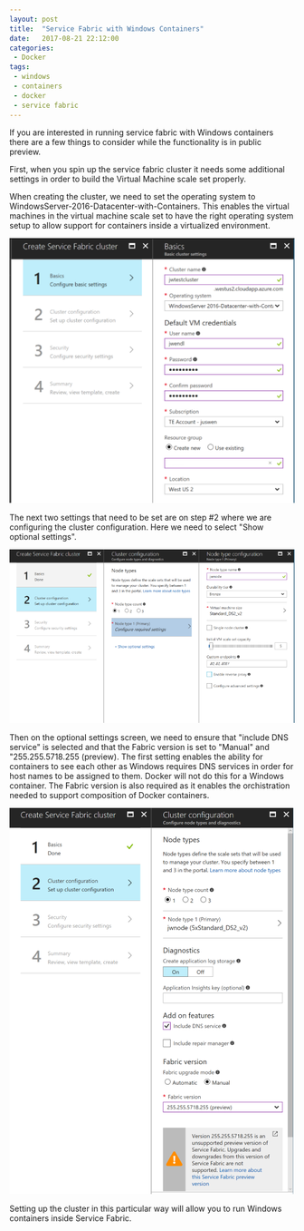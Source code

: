 ```yaml
---
layout: post
title:  "Service Fabric with Windows Containers"
date:   2017-08-21 22:12:00
categories:
 - Docker
tags:
 - windows
 - containers
 - docker
 - service fabric
---
```

If you are interested in running service fabric with Windows containers there are a few things to consider while the functionality is in public preview.

First, when you spin up the service fabric cluster it needs some additional settings in order to build the Virtual Machine scale set properly.

When creating the cluster, we need to set the operating system to WindowsServer-2016-Datacenter-with-Containers. This enables the virtual machines in the virtual machine scale set to have the right operating system setup to allow support for containers inside a virtualized environment.

![Cluster Screen #001](/images/ClusterScreen-001.png)

The next two settings that need to be set are on step #2 where we are configuring the cluster configuration. Here we need to select "Show optional settings".

![Cluster Screen #002](/images/ClusterScreen-002.png)

Then on the optional settings screen, we need to ensure that "include DNS service" is selected and that the Fabric version is set to "Manual" and "255.255.5718.255 (preview). The first setting enables the ability for containers to see each other as Windows requires DNS services in order for host names to be assigned to them. Docker will not do this for a Windows container. The Fabric version is also required as it enables the orchistration needed to support composition of Docker containers.

![Cluster Screen #003](/images/ClusterScreen-003.png)

Setting up the cluster in this particular way will allow you to run Windows containers inside Service Fabric.

